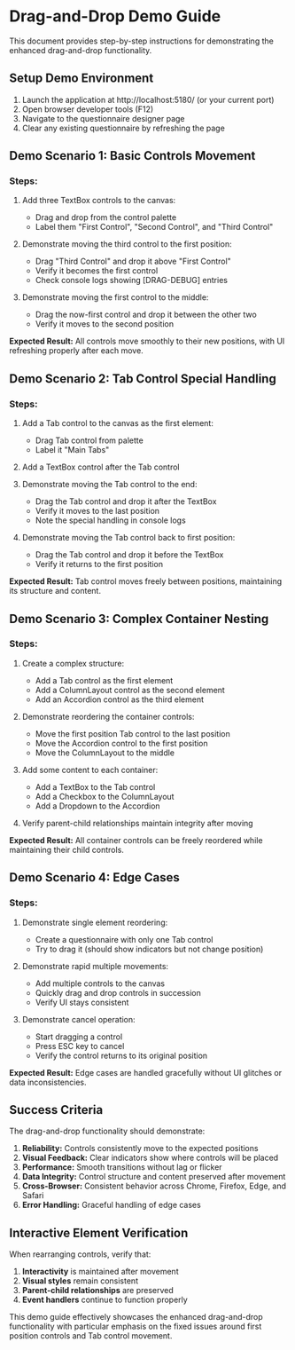 # Drag-and-Drop Demo Guide

This document provides step-by-step instructions for demonstrating the enhanced drag-and-drop functionality.

## Setup Demo Environment

1. Launch the application at http://localhost:5180/ (or your current port)
2. Open browser developer tools (F12)
3. Navigate to the questionnaire designer page
4. Clear any existing questionnaire by refreshing the page

## Demo Scenario 1: Basic Controls Movement

### Steps:
1. Add three TextBox controls to the canvas:
   - Drag and drop from the control palette
   - Label them "First Control", "Second Control", and "Third Control"

2. Demonstrate moving the third control to the first position:
   - Drag "Third Control" and drop it above "First Control"
   - Verify it becomes the first control
   - Check console logs showing [DRAG-DEBUG] entries

3. Demonstrate moving the first control to the middle:
   - Drag the now-first control and drop it between the other two
   - Verify it moves to the second position

**Expected Result:** All controls move smoothly to their new positions, with UI refreshing properly after each move.

## Demo Scenario 2: Tab Control Special Handling

### Steps:
1. Add a Tab control to the canvas as the first element:
   - Drag Tab control from palette
   - Label it "Main Tabs"

2. Add a TextBox control after the Tab control

3. Demonstrate moving the Tab control to the end:
   - Drag the Tab control and drop it after the TextBox
   - Verify it moves to the last position
   - Note the special handling in console logs

4. Demonstrate moving the Tab control back to first position:
   - Drag the Tab control and drop it before the TextBox
   - Verify it returns to the first position

**Expected Result:** Tab control moves freely between positions, maintaining its structure and content.

## Demo Scenario 3: Complex Container Nesting

### Steps:
1. Create a complex structure:
   - Add a Tab control as the first element
   - Add a ColumnLayout control as the second element
   - Add an Accordion control as the third element

2. Demonstrate reordering the container controls:
   - Move the first position Tab control to the last position
   - Move the Accordion control to the first position
   - Move the ColumnLayout to the middle

3. Add some content to each container:
   - Add a TextBox to the Tab control
   - Add a Checkbox to the ColumnLayout
   - Add a Dropdown to the Accordion

4. Verify parent-child relationships maintain integrity after moving

**Expected Result:** All container controls can be freely reordered while maintaining their child controls.

## Demo Scenario 4: Edge Cases

### Steps:
1. Demonstrate single element reordering:
   - Create a questionnaire with only one Tab control
   - Try to drag it (should show indicators but not change position)

2. Demonstrate rapid multiple movements:
   - Add multiple controls to the canvas
   - Quickly drag and drop controls in succession
   - Verify UI stays consistent

3. Demonstrate cancel operation:
   - Start dragging a control
   - Press ESC key to cancel
   - Verify the control returns to its original position

**Expected Result:** Edge cases are handled gracefully without UI glitches or data inconsistencies.

## Success Criteria

The drag-and-drop functionality should demonstrate:

1. **Reliability:** Controls consistently move to the expected positions
2. **Visual Feedback:** Clear indicators show where controls will be placed
3. **Performance:** Smooth transitions without lag or flicker
4. **Data Integrity:** Control structure and content preserved after movement
5. **Cross-Browser:** Consistent behavior across Chrome, Firefox, Edge, and Safari
6. **Error Handling:** Graceful handling of edge cases

## Interactive Element Verification

When rearranging controls, verify that:

1. **Interactivity** is maintained after movement
2. **Visual styles** remain consistent
3. **Parent-child relationships** are preserved
4. **Event handlers** continue to function properly

This demo guide effectively showcases the enhanced drag-and-drop functionality with particular emphasis on the fixed issues around first position controls and Tab control movement.
